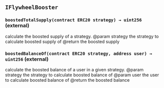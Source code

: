 ## `IFlywheelBooster`






### `boostedTotalSupply(contract ERC20 strategy) → uint256` (external)

calculate the boosted supply of a strategy.
      @param strategy the strategy to calculate boosted supply of
      @return the boosted supply



### `boostedBalanceOf(contract ERC20 strategy, address user) → uint256` (external)

calculate the boosted balance of a user in a given strategy.
      @param strategy the strategy to calculate boosted balance of
      @param user the user to calculate boosted balance of
      @return the boosted balance






